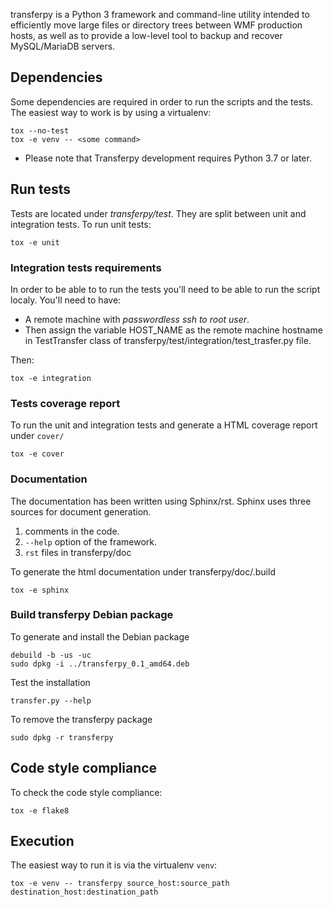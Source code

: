 transferpy is a Python 3 framework and command-line utility intended to efficiently move large files or directory trees between WMF production hosts, as well as to provide a low-level tool to backup and recover MySQL/MariaDB servers.

## Dependencies

Some dependencies are required in order to run the scripts and the tests. The easiest way to work is by using a virtualenv:

```
tox --no-test
tox -e venv -- <some command>
```

* Please note that Transferpy development requires Python 3.7 or later.

## Run tests

Tests are located under *transferpy/test*. They are split between unit and integration tests. To run unit tests:

```
tox -e unit
```

### Integration tests requirements

In order to be able to to run the tests you'll need to be able to run the script localy. You'll need to have:
* A remote machine with *passwordless ssh to root user*.
* Then assign the variable HOST\_NAME as the remote machine hostname in TestTransfer class of transferpy/test/integration/test\_trasfer.py file.

Then:
```
tox -e integration
```

### Tests coverage report

To run the unit and integration tests and generate a HTML coverage report under `cover/`

```
tox -e cover
```

### Documentation

The documentation has been written using Sphinx/rst. Sphinx uses three sources for document generation.

1. comments in the code.
2. `--help` option of the framework.
3. `rst` files in transferpy/doc

To generate the html documentation under transferpy/doc/.build

```
tox -e sphinx
```

### Build transferpy Debian package

To generate and install the Debian package

```
debuild -b -us -uc
sudo dpkg -i ../transferpy_0.1_amd64.deb
```

Test the installation

```
transfer.py --help
```

To remove the transferpy package

```
sudo dpkg -r transferpy
```

## Code style compliance

To check the code style compliance:

```
tox -e flake8
```

## Execution

The easiest way to run it is via the virtualenv `venv`:
```
tox -e venv -- transferpy source_host:source_path destination_host:destination_path
```
